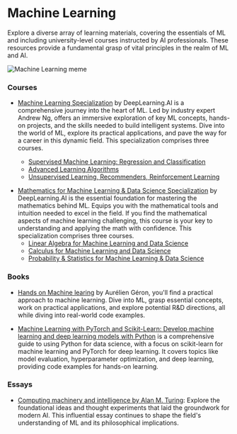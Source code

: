 # Machine Learning

Explore a diverse array of learning materials, covering the essentials of ML and including university-level courses instructed by AI professionals. These resources provide a fundamental grasp of vital principles in the realm of ML and AI.


<div>
  <img src="/assets/images/memes/mlMeme.png" alt="Machine Learning meme" />
</div>

### Courses

* [Machine Learning Specialization](https://www.deeplearning.ai/courses/machine-learning-specialization/) by DeepLearning.AI is a comprehensive journey into the heart of ML. Led by industry expert Andrew Ng, offers an immersive exploration of key ML concepts, hands-on projects, and the skills needed to build intelligent systems. Dive into the world of ML, explore its practical applications, and pave the way for a career in this dynamic field. This specialization comprises three courses.

     - [Supervised Machine Learning: Regression and Classification](https://www.coursera.org/learn/machine-learning?specialization=machine-learning-introduction)
     - [Advanced Learning Algorithms](https://www.coursera.org/learn/advanced-learning-algorithms?specialization=machine-learning-introduction)
     - [Unsupervised Learning, Recommenders, Reinforcement Learning](https://www.coursera.org/learn/unsupervised-learning-recommenders-reinforcement-learning?specialization=machine-learning-introduction)

- [Mathematics for Machine Learning & Data Science Specialization](https://www.deeplearning.ai/courses/mathematics-for-machine-learning-and-data-science-specialization/) by DeepLearning.AI is the essential foundation for mastering the mathematics behind ML. Equips you with the mathematical tools and intuition needed to excel in the field. If you find the mathematical aspects of machine learning challenging, this course is your key to understanding and applying the math with confidence. This specialization comprises three courses.
  - [Linear Algebra for Machine Learning and Data Science](https://www.coursera.org/learn/machine-learning-linear-algebra?specialization=mathematics-for-machine-learning-and-data-science)
  - [Calculus for Machine Learning and Data Science](https://www.coursera.org/learn/machine-learning-calculus?specialization=mathematics-for-machine-learning-and-data-science)
  - [Probability & Statistics for Machine Learning & Data Science](https://www.coursera.org/learn/machine-learning-probability-and-statistics?specialization=mathematics-for-machine-learning-and-data-science)

### Books

- [Hands on Machine learing](https://www.goodreads.com/en/book/show/32899495) by Aurélien Géron, you'll find a practical approach to machine learning. Dive into ML, grasp essential concepts, work on practical applications, and explore potential R&D directions, all while diving into real-world code examples.

- [Machine Learning with PyTorch and Scikit-Learn: Develop machine learning and deep learning models with Python](https://www.goodreads.com/book/show/60493099-machine-learning-with-pytorch-and-scikit-learn) is a comprehensive guide to using Python for data science, with a focus on scikit-learn for machine learning and PyTorch for deep learning. It covers topics like model evaluation, hyperparameter optimization, and deep learning, providing code examples for hands-on learning.

### Essays

- [Computing machinery and intelligence by Alan M. Turing](https://redirect.cs.umbc.edu/courses/471/papers/turing.pdf): Explore the foundational ideas and thought experiments that laid the groundwork for modern AI. This influential essay continues to shape the field's understanding of ML and its philosophical implications.

